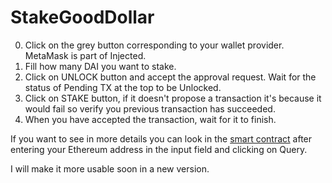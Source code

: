 # StakeGoodDollar

0. Click on the grey button corresponding to your wallet provider. MetaMask is part of Injected.
1. Fill how many DAI you want to stake.
2. Click on UNLOCK button and accept the approval request. Wait for the status of Pending TX at the top to be Unlocked.
3. Click on STAKE button, if it doesn't propose a transaction it's because it would fail so verify you previous transaction has succeeded.
4. When you have accepted the transaction, wait for it to finish.
 
 If you want to see in more details you can look in the [smart contract](https://etherscan.io/readContract?m=normal&a=0xEa12bB3917cf6aE2FDE97cE4756177703426d41F&v=0xEa12bB3917cf6aE2FDE97cE4756177703426d41F#readCollapse17) after entering your Ethereum address in the input field and clicking on Query.

I will make it more usable soon in a new version.
